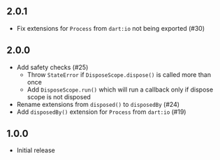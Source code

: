 ## 2.0.1

- Fix extensions for `Process` from `dart:io` not being exported (#30)

## 2.0.0

- Add safety checks (#25)
  - Throw `StateError` if `DisposeScope.dispose()` is called more than once
  - Add `DisposeScope.run()` which will run a callback only if dispose scope is
    not disposed
- Rename extensions from `disposed()` to `disposedBy` (#24)
- Add `disposedBy()` extension for `Process` from `dart:io` (#19)

## 1.0.0

- Initial release
